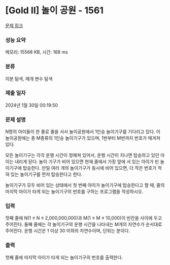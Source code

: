 # [Gold II] 놀이 공원 - 1561 

[문제 링크](https://www.acmicpc.net/problem/1561) 

### 성능 요약

메모리: 15568 KB, 시간: 168 ms

### 분류

이분 탐색, 매개 변수 탐색

### 제출 일자

2024년 1월 30일 00:19:50

### 문제 설명

<p>N명의 아이들이 한 줄로 줄을 서서 놀이공원에서 1인승 놀이기구를 기다리고 있다. 이 놀이공원에는 총 M종류의 1인승 놀이기구가 있으며, 1번부터 M번까지 번호가 매겨져 있다.</p>

<p>모든 놀이기구는 각각 운행 시간이 정해져 있어서, 운행 시간이 지나면 탑승하고 있던 아이는 내리게 된다. 놀이 기구가 비어 있으면 현재 줄에서 가장 앞에 서 있는 아이가 빈 놀이기구에 탑승한다. 만일 여러 개의 놀이기구가 동시에 비어 있으면, 더 작은 번호가 적혀 있는 놀이기구를 먼저 탑승한다고 한다.</p>

<p>놀이기구가 모두 비어 있는 상태에서 첫 번째 아이가 놀이기구에 탑승한다고 할 때, 줄의 마지막 아이가 타게 되는 놀이기구의 번호를 구하는 프로그램을 작성하시오.</p>

### 입력 

 <p>첫째 줄에 N(1 ≤ N ≤ 2,000,000,000)과 M(1 ≤ M ≤ 10,000)이 빈칸을 사이에 두고 주어진다. 둘째 줄에는 각 놀이기구의 운행 시간을 나타내는 M개의 자연수가 순서대로 주어진다. 운행 시간은 1 이상 30 이하의 자연수이며, 단위는 분이다.</p>

### 출력 

 <p>첫째 줄에 마지막 아이가 타게 되는 놀이기구의 번호를 출력한다.</p>

